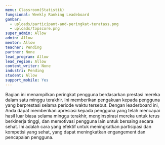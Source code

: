 ```yaml
---
menu: Classroom(Statistik)
fungsional: Weekly Ranking Leadeboard
gambar:
  - uploads/participant-and-peringkat-teratass.png
  - uploads/topscore.png
super_admin: Allow
admin: Allow
mentor: Allow
teacher: Pending
partner: None
lead_program: Allow
lead_region: Allow
content_writer: None
industri: Pending
student: Allow
support_mobile: Yes
---
```

 Bagian ini menampilkan peringkat pengguna berdasarkan prestasi mereka dalam satu minggu terakhir. Ini memberikan pengakuan kepada pengguna yang berprestasi selama periode waktu tersebut. Dengan leaderboard ini, Anda dapat memberikan apresiasi kepada pengguna yang telah mencapai hasil luar biasa selama minggu terakhir, menginspirasi mereka untuk terus berkinerja tinggi, dan memotivasi pengguna lain untuk bersaing secara sehat. Ini adalah cara yang efektif untuk meningkatkan partisipasi dan kompetisi yang sehat, yang dapat meningkatkan engangement dan pencapaian pengguna.
